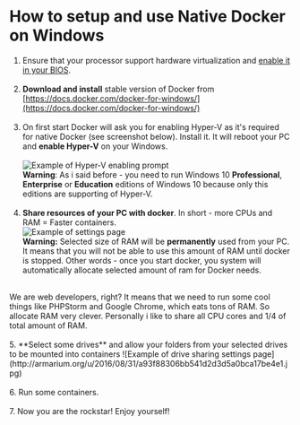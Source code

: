 # How to setup and use Native Docker on Windows

1. Ensure that your processor support hardware virtualization and [enable it in your BIOS](http://www.sysprobs.com/disable-enable-virtualization-technology-bios).<br/><br/>
2. **Download and install** stable version of Docker from [https://docs.docker.com/docker-for-windows/](https://docs.docker.com/docker-for-windows/)<br/><br/>
3. On first start Docker will ask you for enabling Hyper-V as it's required for native Docker (see screenshot below). Install it. It will reboot your PC and **enable Hyper-V** on your Windows. <br/><br/>
![Example of Hyper-V enabling prompt](http://armarium.org/u/2016/08/31/e81567a684e926ec29709b962ac808c5.png) <br />
**Warning**: As i said before - you need to run Windows 10 **Professional**, **Enterprise** or **Education** editions of Windows 10 because only this editions are supporting of Hyper-V.<br/><br/>
4. **Share resources of your PC with docker**. In short - more CPUs and RAM = Faster containers.  
![Example of settings page](http://armarium.org/u/2016/08/31/e0f0ce2ac9caff40e4d686874d758512.jpg) <br />
**Warning:** Selected size of RAM will be **permanently** used from your PC. It means that you will not be able to use this amount of RAM until docker is stopped. Other words - once you start docker, you system will automatically allocate selected amount of ram for Docker needs.
<br />
We are web developers, right? It means that we need to run some cool things like PHPStorm and Google Chrome, which eats tons of RAM. So allocate RAM very clever. Personally i like to share all CPU cores and 1/4 of total amount of RAM.<br/><br/>
5. **Select some drives** and allow your folders from your selected drives to be mounted into containers
![Example of drive sharing settings page](http://armarium.org/u/2016/08/31/a93f88306bb541d2d3d5a0bca17be4e1.jpg) <br/><br/>
6. Run some containers.<br/><br/>
7. Now you are the rockstar! Enjoy yourself!<br/><br/>